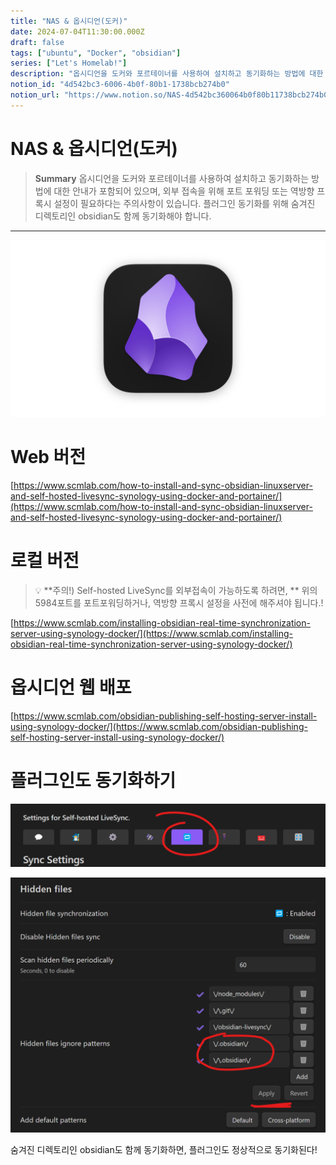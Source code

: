 ```yaml
---
title: "NAS & 옵시디언(도커)"
date: 2024-07-04T11:30:00.000Z
draft: false
tags: ["ubuntu", "Docker", "obsidian"]
series: ["Let's Homelab!"]
description: "옵시디언을 도커와 포르테이너를 사용하여 설치하고 동기화하는 방법에 대한 안내가 포함되어 있으며, 외부 접속을 위해 포트 포워딩 또는 역방향 프록시 설정이 필요하다는 주의사항이 있습니다. 플러그인 동기화를 위해 숨겨진 디렉토리인 obsidian도 함께 동기화해야 합니다."
notion_id: "4d542bc3-6006-4b0f-80b1-1738bcb274b0"
notion_url: "https://www.notion.so/NAS-4d542bc360064b0f80b11738bcb274b0"
---
```


# NAS & 옵시디언(도커)

> **Summary**
> 옵시디언을 도커와 포르테이너를 사용하여 설치하고 동기화하는 방법에 대한 안내가 포함되어 있으며, 외부 접속을 위해 포트 포워딩 또는 역방향 프록시 설정이 필요하다는 주의사항이 있습니다. 플러그인 동기화를 위해 숨겨진 디렉토리인 obsidian도 함께 동기화해야 합니다.

---


![Image](image_49f5a6ca9beb.png)

# Web 버전

[https://www.scmlab.com/how-to-install-and-sync-obsidian-linuxserver-and-self-hosted-livesync-synology-using-docker-and-portainer/](https://www.scmlab.com/how-to-install-and-sync-obsidian-linuxserver-and-self-hosted-livesync-synology-using-docker-and-portainer/)

# 로컬 버전

> 💡 **주의!) Self-hosted LiveSync를 외부접속이 가능하도록 하려면, **
> 위의 5984포트를 포트포워딩하거나, 역방향 프록시 설정을 사전에 해주셔야 됩니다.!
>
>

[https://www.scmlab.com/installing-obsidian-real-time-synchronization-server-using-synology-docker/](https://www.scmlab.com/installing-obsidian-real-time-synchronization-server-using-synology-docker/)

# 옵시디언 웹 배포

[https://www.scmlab.com/obsidian-publishing-self-hosting-server-install-using-synology-docker/](https://www.scmlab.com/obsidian-publishing-self-hosting-server-install-using-synology-docker/)

# 플러그인도 동기화하기

![Image](image_a0b984a5d246.png)

![Image](image_11a7758be20c.png)

숨겨진 디렉토리인 obsidian도 함께 동기화하면, 플러그인도 정상적으로 동기화된다!

